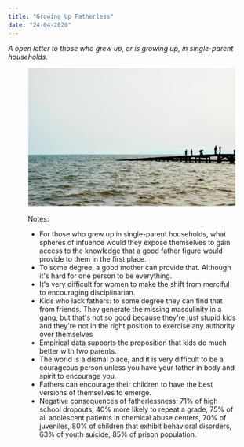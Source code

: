 ```yaml
---
title: "Growing Up Fatherless"
date: "24-04-2020"
---
```


*A open letter to those who grew up, or is growing up, in single-parent households.*

<figure><img src="https://raw.githubusercontent.com/masayaShinoda/photography/master/src/assets/images/fulls/05.jpg" alt="Seas of southern Cambodia"></img>

<!--- > *"Effort and courage are not enough without purpose and direction."* — John F. Kennedy --->
Notes:

* For those who grew up in single-parent households, what spheres of infuence would they expose themselves to gain access to the knowledge that a good father figure would provide to them in the first place. 
* To some degree, a good mother can provide that. Although it's hard for one person to be everything.
* It's very difficult for women to make the shift from merciful to encouraging disciplinarian.
* Kids who lack fathers: to some degree they can find that from friends. They generate the missing masculinity in a gang, but that's not so good because they're just stupid kids and they're not in the right position to exercise any authority over themselves
* Empirical data supports the proposition that kids do much better with two parents.
* The world is a dismal place, and it is very difficult to be a courageous person unless you have your father in body and spirit to encourage you.
* Fathers can encourage their children to have the best versions of themselves to emerge. 
* Negative consequences of fatherlessness:  71% of high school dropouts, 40% more likely to repeat a grade, 75% of all adolescent patients in chemical abuse centers, 70% of juveniles, 80% of children that exhibit behavioral disorders, 63% of youth suicide, 85% of prison population. 

